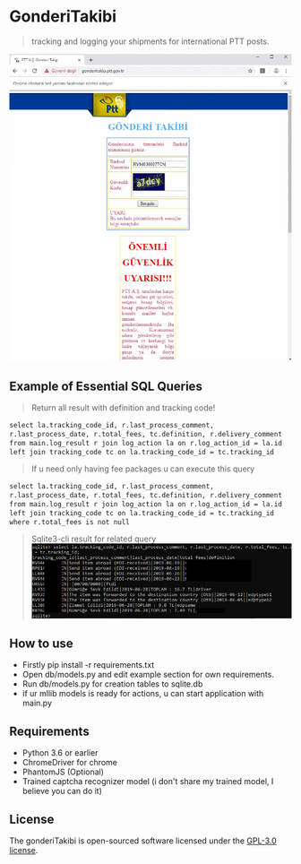 # GonderiTakibi
> tracking and logging your shipments for international PTT posts.

![Screenshot](https://raw.githubusercontent.com/Shavell/repo-assets/master/gonderiTakibi/tracking.gif)

## Example of Essential SQL Queries

> Return all result with definition and tracking code!

```` 
select la.tracking_code_id, r.last_process_comment, r.last_process_date, r.total_fees, tc.definition, r.delivery_comment from main.log_result r join log_action la on r.log_action_id = la.id left join tracking_code tc on la.tracking_code_id = tc.tracking_id
````

>If u need only having fee packages u can execute this query
````
select la.tracking_code_id, r.last_process_comment, r.last_process_date, r.total_fees, tc.definition, r.delivery_comment from main.log_result r join log_action la on r.log_action_id = la.id left join tracking_code tc on la.tracking_code_id = tc.tracking_id where r.total_fees is not null
````

> Sqlite3-cli result for related query 
![SQLOUTPUT](https://raw.githubusercontent.com/Shavell/repo-assets/master/gonderiTakibi/sqlite-cli.PNG)


## How to use

 - Firstly pip install -r requirements.txt
 - Open db/models.py and edit example section for own requirements.
 - Run db/models.py for creation tables to sqlite.db
 - if ur mllib models is ready for actions, u can start application with main.py


## Requirements
- Python 3.6 or earlier
- ChromeDriver for chrome
- PhantomJS (Optional)
- Trained captcha recognizer model (i don't share my trained model, I believe you can do it)


## License

The gonderiTakibi is open-sourced software licensed under the [GPL-3.0 license](https://opensource.org/licenses/MIT).
